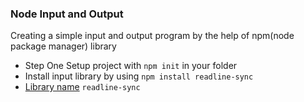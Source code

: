 ### Node Input and Output

Creating a simple input and output program by the help of npm(node package manager) library

- Step One Setup project with ```npm init``` in your folder
- Install input library by using ```npm install readline-sync```
- [Library name](https://www.npmjs.com/package/readline-sync) `readline-sync`
